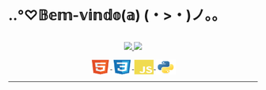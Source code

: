 # ..°♡𝔹𝕖𝕞-𝕧𝕚𝕟𝕕𝕠(𝕒) (・>・)ノ。。

<br>

<div align="center">
  <a href="https://github.com/phellowpy">
  <img height="160em" src="https://github-readme-stats.vercel.app/api?username=phellowpy&show_icons=true&theme=synthwave&card_width=400px&locale=pt-br"/>
  <img height="160em" src="https://github-readme-stats.vercel.app/api/top-langs/?username=phellowpy&layout=compact&theme=synthwave&card_width=300px&locale=pt-br"/>
</div>

<div align="center" style="display: inline_block"><br>
  <img align="center" alt="HTML" height="30" width="40" src="https://raw.githubusercontent.com/devicons/devicon/master/icons/html5/html5-original.svg">
  <img align="center" alt="CSS" height="30" width="40" src="https://raw.githubusercontent.com/devicons/devicon/master/icons/css3/css3-original.svg">
  <img align="center" alt="Js" height="30" width="40" src="https://raw.githubusercontent.com/devicons/devicon/master/icons/javascript/javascript-plain.svg">
  <img align="center" alt="Python" height="30" width="40" src="https://raw.githubusercontent.com/devicons/devicon/master/icons/python/python-original.svg">
</div>

<hr>

